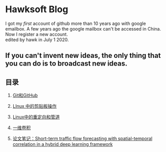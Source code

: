 # Hawksoft Blog
I got my *first* account of github more than 10 years ago with google emailbox. A few years ago the google mailbox can't be accessed in China. Now I register a new account.   
edited by hawk in July 1 2020.

## **If you can't invent new ideas, the only thing that you can do is to  broadcast new ideas.**



## 目录

1. [Git和GitHub](./AboutGit.md)

2. [LInux 中的剪贴板操作](./PasteBoardInLinux.md)

3. [Linux中的重定向和管道](./IORedirect.md)

4. [一维卷积](./conv1D.md)

5. [论文笔记：Short-term traffic flow forecasting with spatial-temporal correlation in a hybrid deep learning framework](note1.md)

   


